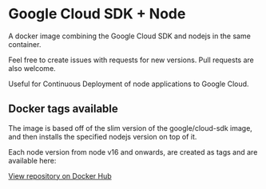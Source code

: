 # Google Cloud SDK + Node

A docker image combining the Google Cloud SDK and nodejs in the same container.

Feel free to create issues with requests for new versions. Pull requests are also welcome.

Useful for Continuous Deployment of node applications to Google Cloud.

## Docker tags available

The image is based off of the slim version of the google/cloud-sdk image,
and then installs the specified nodejs version on top of it.

Each node version from node v16 and onwards, are created as tags and are available here:

[View repository on Docker Hub](https://hub.docker.com/r/nikolajdl/gcloud-sdk-nodejs)
